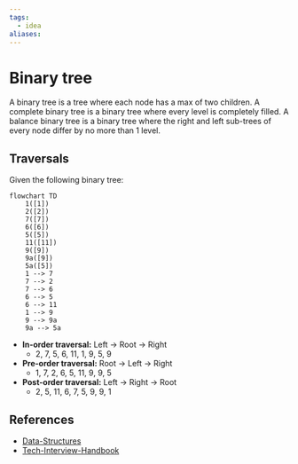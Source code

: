 ```yaml
---
tags:
  - idea
aliases:
---
```


# Binary tree

A binary tree is a tree where each node has a max of two children. A complete binary tree is a binary tree where every level is completely filled. A balance binary tree is a binary tree where the right and left sub-trees of every node differ by no more than 1 level.

## Traversals

Given the following binary tree:

```mermaid
flowchart TD
	1([1])
	2([2])
	7([7])
	6([6])
	5([5])
	11([11])
	9([9])
	9a([9])
	5a([5])
	1 --> 7
	7 --> 2
	7 --> 6
	6 --> 5
	6 --> 11
	1 --> 9
	9 --> 9a
	9a --> 5a
```

- **In-order traversal:** Left -> Root -> Right
  - 2, 7, 5, 6, 11, 1, 9, 5, 9
- **Pre-order traversal:** Root -> Left -> Right
  - 1, 7, 2, 6, 5, 11, 9, 9, 5
- **Post-order traversal:** Left -> Right -> Root
  - 2, 5, 11, 6, 7, 5, 9, 9, 1

## References

- [Data-Structures](Data-Structures.md)
- [Tech-Interview-Handbook](Tech-Interview-Handbook.md)
